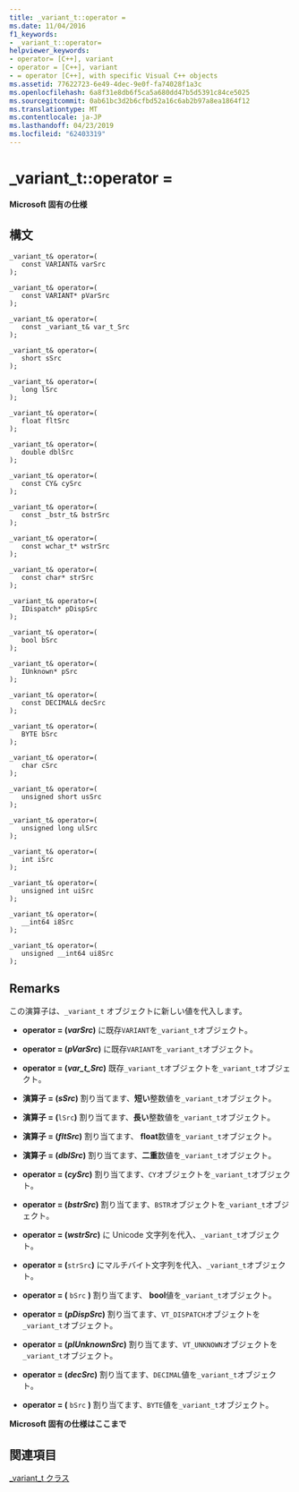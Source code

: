 ```yaml
---
title: _variant_t::operator =
ms.date: 11/04/2016
f1_keywords:
- _variant_t::operator=
helpviewer_keywords:
- operator= [C++], variant
- operator = [C++], variant
- = operator [C++], with specific Visual C++ objects
ms.assetid: 77622723-6e49-4dec-9e0f-fa74028f1a3c
ms.openlocfilehash: 6a8f31e8db6f5ca5a680dd47b5d5391c84ce5025
ms.sourcegitcommit: 0ab61bc3d2b6cfbd52a16c6ab2b97a8ea1864f12
ms.translationtype: MT
ms.contentlocale: ja-JP
ms.lasthandoff: 04/23/2019
ms.locfileid: "62403319"
---
```

# <a name="varianttoperator-"></a>_variant_t::operator =

**Microsoft 固有の仕様**

## <a name="syntax"></a>構文

```
_variant_t& operator=(
   const VARIANT& varSrc
);

_variant_t& operator=(
   const VARIANT* pVarSrc
);

_variant_t& operator=(
   const _variant_t& var_t_Src
);

_variant_t& operator=(
   short sSrc
);

_variant_t& operator=(
   long lSrc
);

_variant_t& operator=(
   float fltSrc
);

_variant_t& operator=(
   double dblSrc
);

_variant_t& operator=(
   const CY& cySrc
);

_variant_t& operator=(
   const _bstr_t& bstrSrc
);

_variant_t& operator=(
   const wchar_t* wstrSrc
);

_variant_t& operator=(
   const char* strSrc
);

_variant_t& operator=(
   IDispatch* pDispSrc
);

_variant_t& operator=(
   bool bSrc
);

_variant_t& operator=(
   IUnknown* pSrc
);

_variant_t& operator=(
   const DECIMAL& decSrc
);

_variant_t& operator=(
   BYTE bSrc
);

_variant_t& operator=(
   char cSrc
);

_variant_t& operator=(
   unsigned short usSrc
);

_variant_t& operator=(
   unsigned long ulSrc
);

_variant_t& operator=(
   int iSrc
);

_variant_t& operator=(
   unsigned int uiSrc
);

_variant_t& operator=(
   __int64 i8Src
);

_variant_t& operator=(
   unsigned __int64 ui8Src
);
```

## <a name="remarks"></a>Remarks

この演算子は、`_variant_t` オブジェクトに新しい値を代入します。

- **operator = (***varSrc***)** に既存`VARIANT`を`_variant_t`オブジェクト。

- **operator = (***pVarSrc***)** に既存`VARIANT`を`_variant_t`オブジェクト。

- **operator = (***var_t_Src***)** 既存`_variant_t`オブジェクトを`_variant_t`オブジェクト。    

- **演算子 = (***sSrc***)** 割り当てます、**短い**整数値を`_variant_t`オブジェクト。

- **演算子 = (**`lSrc`**)** 割り当てます、**長い**整数値を`_variant_t`オブジェクト。

- **演算子 = (***fltSrc***)** 割り当てます、 **float**数値を`_variant_t`オブジェクト。

- **演算子 = (***dblSrc***)** 割り当てます、**二重**数値を`_variant_t`オブジェクト。

- **operator = (***cySrc***)** 割り当てます、`CY`オブジェクトを`_variant_t`オブジェクト。

- **operator = (***bstrSrc***)** 割り当てます、`BSTR`オブジェクトを`_variant_t`オブジェクト。

- **operator = (***wstrSrc***)** に Unicode 文字列を代入、`_variant_t`オブジェクト。

- **operator = (**`strSrc`**)** にマルチバイト文字列を代入、`_variant_t`オブジェクト。

- **operator = (** `bSrc` **)** 割り当てます、 **bool**値を`_variant_t`オブジェクト。

- **operator = (***pDispSrc***)** 割り当てます、`VT_DISPATCH`オブジェクトを`_variant_t`オブジェクト。

- **operator = (***pIUnknownSrc***)** 割り当てます、`VT_UNKNOWN`オブジェクトを`_variant_t`オブジェクト。

- **operator = (***decSrc***)** 割り当てます、`DECIMAL`値を`_variant_t`オブジェクト。

- **operator = (** `bSrc` **)** 割り当てます、`BYTE`値を`_variant_t`オブジェクト。

**Microsoft 固有の仕様はここまで**

## <a name="see-also"></a>関連項目

[_variant_t クラス](../cpp/variant-t-class.md)